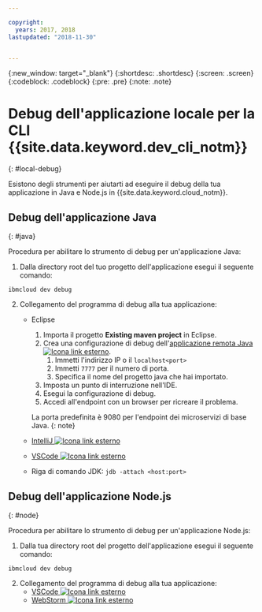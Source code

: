 ```yaml
---

copyright:
  years: 2017, 2018
lastupdated: "2018-11-30"


---
```

{:new_window: target="_blank"}
{:shortdesc: .shortdesc}
{:screen: .screen}
{:codeblock: .codeblock}
{:pre: .pre}
{:note: .note}

# Debug dell'applicazione locale per la CLI {{site.data.keyword.dev_cli_notm}}
{: #local-debug}

Esistono degli strumenti per aiutarti ad eseguire il debug della tua applicazione in Java e Node.js in {{site.data.keyword.cloud_notm}}.

## Debug dell'applicazione Java
{: #java}

Procedura per abilitare lo strumento di debug per un'applicazione Java:

1. Dalla directory root del tuo progetto dell'applicazione esegui il seguente comando:

```
ibmcloud dev debug
```

2. Collegamento del programma di debug alla tua applicazione:

	* Eclipse
      1. Importa il progetto **Existing maven project** in Eclipse.
      2. Crea una configurazione di debug dell'[applicazione remota Java ![Icona link esterno](../../icons/launch-glyph.svg "Icona link esterno")](http://help.eclipse.org/neon/index.jsp?topic=%2Forg.eclipse.jdt.doc.user%2Ftasks%2Ftask-remotejava_launch_config.htm).
      		1. Immetti l'indirizzo IP o il `localhost<port>`  
      		2. Immetti `7777` per il numero di porta.
      		3. Specifica il nome del progetto java che hai importato.
      6. Imposta un punto di interruzione nell'IDE.
      7. Esegui la configurazione di debug.
      8. Accedi all'endpoint con un browser per ricreare il problema.  
	   
	   La porta predefinita è 9080 per l'endpoint dei microservizi di base Java.
	   {: note}

	* [IntelliJ ![Icona link esterno](../../icons/launch-glyph.svg "Icona link esterno")](https://www.jetbrains.com/help/idea/2016.3/run-debug-configuration-remote.html)
	* [VSCode ![Icona link esterno](../../icons/launch-glyph.svg "Icona link esterno")](https://marketplace.visualstudio.com/items?itemName=donjayamanne.javadebugger)
	* Riga di comando JDK: `jdb -attach <host:port>`

## Debug dell'applicazione Node.js
{: #node}

Procedura per abilitare lo strumento di debug per un'applicazione Node.js:

1. Dalla tua directory root del progetto dell'applicazione esegui il seguente comando:

```
ibmcloud dev debug
```

2. Collegamento del programma di debug alla tua applicazione:
	* [VSCode ![Icona link esterno](../../icons/launch-glyph.svg "Icona link esterno")](https://blog.docker.com/2016/07/live-debugging-docker/)
	* [WebStorm ![Icona link esterno](../../icons/launch-glyph.svg "Icona link esterno")](https://blog.alexseifert.com/2016/10/25/debugging-node-js-in-a-docker-container-with-webstorm/)


<!--
## Swift application debugging - content from mike tunnicliffe
{: #swift}

Steps to enable debug for a Swift application:  

1. On the App server (or system where the Swift application will execute), you should start the 'lldb server':
 - `lldb-server platform -->
<!-- listen <port number>`
2. On the App server, build the Kitura-based server application using the debug configuration:
 - `swift build debug`
3. On the App server, start the Kitura-based server application:
 - `./build/debug/Kitura-Starter`
4. On the client system (also known as the host system), start the 'lldb client':
 - `lldb`
5. Configure lldb client to connect to lldb-server:
 - `(lldb) platform select remote-linux`
 - `(lldb) platform connect connect://<ip address server>:<port number server>`
6. Execute commands to debug remote program:
 - `(lldb) process attach -->
<!--pid 3626`
-->
